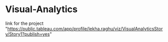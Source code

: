 # Visual-Analytics

link for the project "https://public.tableau.com/app/profile/lekha.raghu/viz/VisualAnalyticsStory/Story1?publish=yes"
